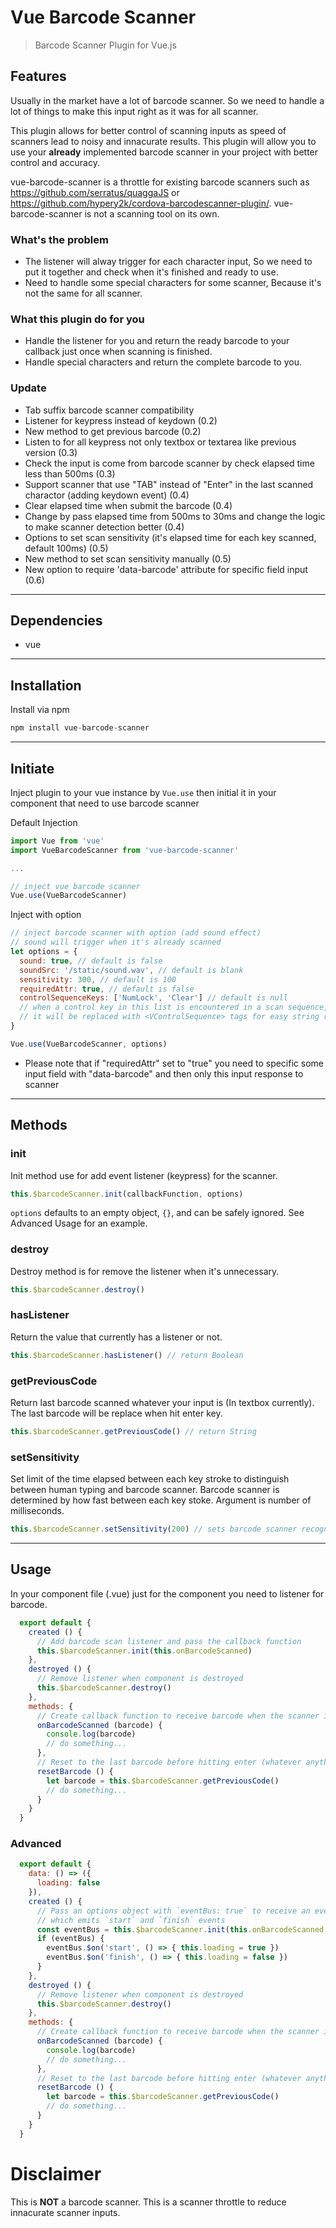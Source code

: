 # Vue Barcode Scanner
> Barcode Scanner Plugin for Vue.js

## Features
Usually in the market have a lot of barcode scanner. So we need to handle a lot of things to make this input right as it was for all scanner.

This plugin allows for better control of scanning inputs as speed of scanners lead to noisy and innacurate results. This plugin will allow you to use your **already** implemented barcode scanner in your project with better control and accuracy.

vue-barcode-scanner is a throttle for existing barcode scanners such as https://github.com/serratus/quaggaJS or https://github.com/hypery2k/cordova-barcodescanner-plugin/. vue-barcode-scanner is not a scanning tool on its own.

### What's the problem
* The listener will alway trigger for each character input, So we need to put it together and check when it's finished and ready to use.
* Need to handle some special characters for some scanner, Because it's not the same for all scanner.

### What this plugin do for you
* Handle the listener for you and return the ready barcode to your callback just once when scanning is finished.
* Handle special characters and return the complete barcode to you.

### Update
* Tab suffix barcode scanner compatibility
* Listener for keypress instead of keydown (0.2)
* New method to get previous barcode (0.2)
* Listen to for all keypress not only textbox or textarea like previous version (0.3)
* Check the input is come from barcode scanner by check elapsed time less than 500ms (0.3)
* Support scanner that use "TAB" instead of "Enter" in the last scanned charactor (adding keydown event) (0.4)
* Clear elapsed time when submit the barcode (0.4)
* Change by pass elapsed time from 500ms to 30ms and change the logic to make scanner detection better (0.4)
* Options to set scan sensitivity (it's elapsed time for each key scanned, default 100ms) (0.5)
* New method to set scan sensitivity manually (0.5)
* New option to require 'data-barcode' attribute for specific field input (0.6)

----------------------------------------
## Dependencies
* vue

----------------------------------------
## Installation
Install via npm

```javascript
npm install vue-barcode-scanner
```

----------------------------------------
## Initiate
Inject plugin to your vue instance by ```Vue.use``` then initial it in your component that need to use barcode scanner


Default Injection
```javascript
import Vue from 'vue'
import VueBarcodeScanner from 'vue-barcode-scanner'

...

// inject vue barcode scanner
Vue.use(VueBarcodeScanner)

```

Inject with option
```javascript
// inject barcode scanner with option (add sound effect)
// sound will trigger when it's already scanned
let options = {
  sound: true, // default is false
  soundSrc: '/static/sound.wav', // default is blank
  sensitivity: 300, // default is 100
  requiredAttr: true, // default is false
  controlSequenceKeys: ['NumLock', 'Clear'] // default is null
  // when a control key in this list is encountered in a scan sequence,
  // it will be replaced with <VControlSequence> tags for easy string replacement
}

Vue.use(VueBarcodeScanner, options)

```

* Please note that if "requiredAttr" set to "true" you need to specific some input field with "data-barcode" and then only this input response to scanner
----------------------------------------
## Methods
### init
Init method use for add event listener (keypress) for the scanner.

```javascript
this.$barcodeScanner.init(callbackFunction, options)
```

`options` defaults to an empty object, `{}`, and can be safely ignored. See Advanced Usage for an example.

### destroy
Destroy method is for remove the listener when it's unnecessary.

```javascript
this.$barcodeScanner.destroy()
```

### hasListener
Return the value that currently has a listener or not.

```javascript
this.$barcodeScanner.hasListener() // return Boolean
```

### getPreviousCode
Return last barcode scanned whatever your input is (In textbox currently).
The last barcode will be replace when hit enter key.

```javascript
this.$barcodeScanner.getPreviousCode() // return String
```

### setSensitivity
Set limit of the time elapsed between each key stroke to distinguish between human typing and barcode scanner.
Barcode scanner is determined by how fast between each key stoke.
Argument is number of milliseconds.

```javascript
this.$barcodeScanner.setSensitivity(200) // sets barcode scanner recognition sensitivity to 200 ms
```
----------------------------------------
## Usage
In your component file (.vue) just for the component you need to listener for barcode.

```javascript
  export default {
    created () {
      // Add barcode scan listener and pass the callback function
      this.$barcodeScanner.init(this.onBarcodeScanned)
    },
    destroyed () {
      // Remove listener when component is destroyed
      this.$barcodeScanner.destroy()
    },
    methods: {
      // Create callback function to receive barcode when the scanner is already done
      onBarcodeScanned (barcode) {
        console.log(barcode)
        // do something...
      },
      // Reset to the last barcode before hitting enter (whatever anything in the input box)
      resetBarcode () {
        let barcode = this.$barcodeScanner.getPreviousCode()
        // do something...
      }
    }
  }
```
### Advanced
```javascript
  export default {
    data: () => ({
      loading: false
    }),
    created () {
      // Pass an options object with `eventBus: true` to receive an eventBus back
      // which emits `start` and `finish` events
      const eventBus = this.$barcodeScanner.init(this.onBarcodeScanned, { eventBus: true })
      if (eventBus) {
        eventBus.$on('start', () => { this.loading = true })
        eventBus.$on('finish', () => { this.loading = false })
      }
    },
    destroyed () {
      // Remove listener when component is destroyed
      this.$barcodeScanner.destroy()
    },
    methods: {
      // Create callback function to receive barcode when the scanner is already done
      onBarcodeScanned (barcode) {
        console.log(barcode)
        // do something...
      },
      // Reset to the last barcode before hitting enter (whatever anything in the input box)
      resetBarcode () {
        let barcode = this.$barcodeScanner.getPreviousCode()
        // do something...
      }
    }
  }
  ```

# Disclaimer

This is **NOT** a barcode scanner. This is a scanner throttle to reduce innacurate scanner inputs.
